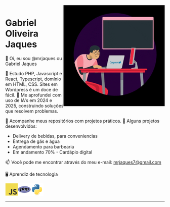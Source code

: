 <img src="giphy.gif" width="320px" align="right">

# Gabriel Oliveira Jaques
👋 Oi, eu sou @mrjaques ou Gabriel Jaques

💬 Estudo PHP, Javascript e React, Typescript, domínio em HTML, CSS. Sites em Wordpress é um doce de fácil.
💬 Me aprofundei com uso de IA's em 2024 e 2025, construindo soluções que resolvem problemas.

🔭 Acompanhe meus repositórios com projetos práticos.
💼 Alguns projetos desenvolvidos: 
 - Delivery de bebidas, para conveniencias
 - Entrega de gás e água
 - Agendamento para barbearia
 - Em andamento 70% - Cardápio digital

📫 Você pode me encontrar através do meu e-mail: mrjaques7@gmail.com

🖥 Aprendiz de tecnologia


<img src="https://github.com/devicons/devicon/blob/master/icons/javascript/javascript-original.svg" width="40px" align="left">
<img src="https://github.com/devicons/devicon/blob/master/icons/php/php-original.svg" width="40px" align="left">
<img src="https://github.com/devicons/devicon/blob/master/icons/python/python-original.svg" width="40px">

---









